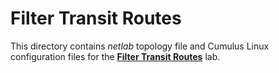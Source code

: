 # Filter Transit Routes

This directory contains *netlab* topology file and Cumulus Linux configuration files for the **[Filter Transit Routes](https://ipspace.github.io/bgplab/policy/2-stop-transit/)** lab.
